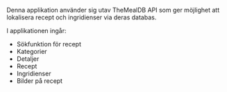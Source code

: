 Denna applikation använder sig utav TheMealDB API som ger möjlighet att lokalisera recept och ingridienser via deras databas.

I applikationen ingår:
- Sökfunktion för recept
- Kategorier
- Detaljer
- Recept
- Ingridienser
- Bilder på recept